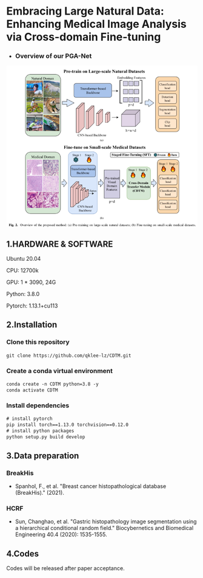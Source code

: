 # Embracing Large Natural Data: Enhancing Medical Image Analysis via Cross-domain Fine-tuning


- ### Overview of our PGA-Net
<img src=./Figures/overflow.png>

## 1.HARDWARE & SOFTWARE

Ubuntu 20.04

CPU: 12700k

GPU: 1 * 3090, 24G

Python: 3.8.0

Pytorch: 1.13.1+cu113

## 2.Installation
### Clone this repository

```Shell
git clone https://github.com/qklee-lz/CDTM.git
```


### Create a conda virtual environment
```Shell
conda create -n CDTM python=3.8 -y
conda activate CDTM
```
### Install dependencies
```Shell
# install pytorch
pip install torch==1.13.0 torchvision==0.12.0
# install python packages
python setup.py build develop
```

## 3.Data preparation
### BreakHis
- Spanhol, F., et al. "Breast cancer histopathological database (BreakHis)." (2021).



### HCRF
- Sun, Changhao, et al. "Gastric histopathology image segmentation using a hierarchical conditional random field." Biocybernetics and Biomedical Engineering 40.4 (2020): 1535-1555.



## 4.Codes
Codes will be released after paper acceptance.

